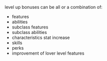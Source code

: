 level up bonuses can be all or a combination of:

- features
- abilities
- subclass features
- subclass abilities
- characteristics stat increase
- skills
- perks
- improvement of lover level features